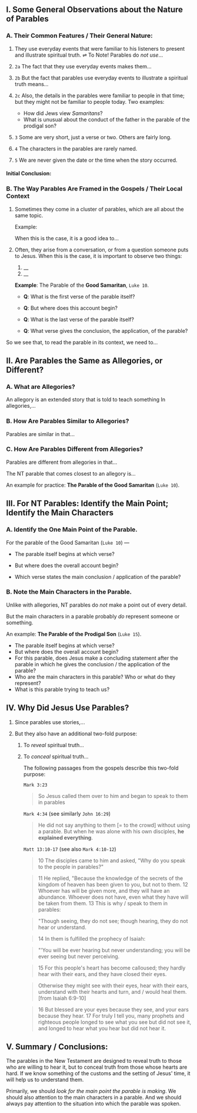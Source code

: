 ## I. Some General Observations about the Nature of Parables

### A. Their Common Features / Their General Nature:

1. They use everyday events that were familiar to his listeners to present and illustrate spiritual truth. ⇌ To Note! Parables do _not use_...

2. `2a` The fact that they use everyday events makes them...

3. `2b` But the fact that parables use everyday events to illustrate a spiritual truth means...

4. `2c` Also, the details in the parables were familiar to people in that time; but they might not be familiar to people today. Two examples:

   - How did Jews view _Samaritans_?
   - What is unusual about the conduct of the father in the parable of the prodigal son?

5. `3` Some are very short, just a verse or two. Others are fairly long.

6. `4` The characters in the parables are rarely named.

7. `5` We are never given the date or the time when the story occurred.

#### Initial Conclusion:

### B. The Way Parables Are Framed in the Gospels / Their Local Context

1. Sometimes they come in a cluster of parables, which are all about the same topic.

   Example:

   When this is the case, it is a good idea to...

2. Often, they arise from a conversation, or from a question someone puts to Jesus. When this is the case, it is important to observe two things:

   1. __
   2. __

   **Example**: The Parable of the **Good Samaritan**, `Luke 10`.

   - **Q**: What is the first verse of the parable itself?

   - **Q**: But where does this account begin?

   - **Q**: What is the last verse of the parable itself?

   - **Q**: What verse gives the conclusion, the application, of the parable?

So we see that, to read the parable in its context, we need to...

## II. Are Parables the Same as Allegories, or Different?

### A. What are Allegories?

An allegory is an extended story that is told to teach something In allegories,...

### B. How Are Parables Similar to Allegories?

Parables are similar in that...

### C. How Are Parables Different from Allegories?

Parables are different from allegories in that...

The NT parable that comes closest to an allegory is...

An example for practice: **The Parable of the Good Samaritan** (`Luke 10`).

## III. For NT Parables: Identify the Main Point; Identify the Main Characters

### A. Identify the One Main Point of the Parable.

For the parable of the Good Samaritan (`Luke 10`) —

- The parable itself begins at which verse?

- But where does the overall account begin?

- Which verse states the main conclusion / application of the parable?

### B. Note the Main Characters in the Parable.

Unlike with allegories, NT parables do _not_ make a point out of every detail.

But the main characters in a parable probably _do_ represent someone or something.

An example: **The Parable of the Prodigal Son** (`Luke 15`).

- The parable itself begins at which verse?
- But where does the overall account begin?
- For this parable, does Jesus make a concluding statement after the parable in which he gives the conclusion / the application of the parable?
- Who are the main characters in this parable? Who or what do they represent?
- What is this parable trying to teach us?

## IV. Why Did Jesus Use Parables?

1. Since parables use stories,...

2. But they also have an additional two-fold purpose:

   1. To _reveal_ spiritual truth...
   2. To _conceal_ spiritual truth...

      The following passages from the gospels describe this two-fold purpose:

      `Mark 3:23`
      > So Jesus called them over to him and began to speak to them in parables

      `Mark 4:34` (see similarly `John 16:29`)
      > He did not say anything to them [= to the crowd] without using a parable. But when he was alone with his own disciples, **he explained everything**.

      `Matt 13:10-17` (see also `Mark 4:10-12`)
      > 10 The disciples came to him and asked, "Why do you speak to the people in parables?"

      > 11 He replied, "Because the knowledge of the secrets of the kingdom of heaven has been given to you, but not to them. 12 Whoever has will be given more, and they will have an abundance. Whoever does not have, even what they have will be taken from them. 13 This is why / speak to them in parables:

      > "Though seeing, they do not see; though hearing, they do not hear or understand.

      > 14 In them is fulfilled the prophecy of Isaiah:

      > "'You will be ever hearing but never understanding; you will be ever seeing but never perceiving.

      > 15 For this people's heart has become calloused; they hardly hear with their ears, and they have closed their eyes.

      > Otherwise they might see with their eyes, hear with their ears, understand with their hearts and turn, and / would heal them. [from Isaiah 6:9-10]

      > 16 But blessed are your eyes because they see, and your ears because they hear. 17 For truly I tell you, many prophets and righteous people longed to see what you see but did not see it, and longed to hear what you hear but did not hear it.

## V. Summary / Conclusions:

The parables in the New Testament are designed to reveal truth to those who are willing to hear it, but to conceal truth from those whose hearts are hard. If we know something of the customs and the setting of Jesus' time, it will help us to understand them.

Primarily, we should _look for the main point the parable is making_. We should also attention to the main characters in a parable. And we should always pay attention to the situation into which the parable was spoken.
